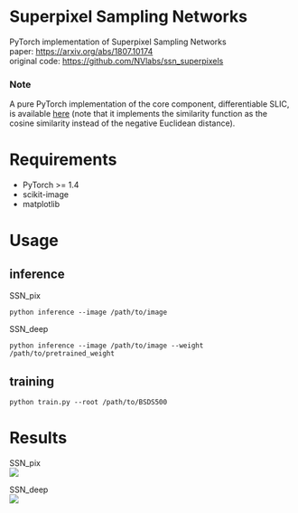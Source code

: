 # Superpixel Sampling Networks
PyTorch implementation of Superpixel Sampling Networks  
paper: https://arxiv.org/abs/1807.10174  
original code: https://github.com/NVlabs/ssn_superpixels

### Note
A pure PyTorch implementation of the core component, differentiable SLIC, is available [here](https://github.com/perrying/diffSLIC) (note that it implements the similarity function as the cosine similarity instead of the negative Euclidean distance).

# Requirements
- PyTorch >= 1.4
- scikit-image
- matplotlib

# Usage
## inference
SSN_pix
```
python inference --image /path/to/image
```
SSN_deep
```
python inference --image /path/to/image --weight /path/to/pretrained_weight
```

## training
```
python train.py --root /path/to/BSDS500
```

# Results
SSN_pix  
<img src=https://github.com/perrying/ssn-pytorch/blob/master/SSN_pix_result.png>

SSN_deep  
<img src=https://github.com/perrying/ssn-pytorch/blob/master/SSN_deep_result.png>
